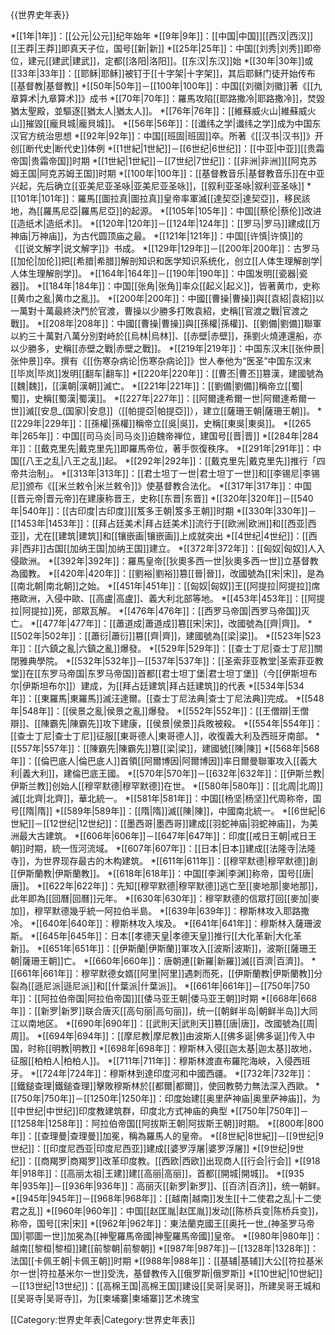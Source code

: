 {{世界史年表}}

*[[1年|1年]]：[[公元|公元]]纪年始年
*[[9年|9年]]：[[中国|中国]][[西汉|西汉]][[王莽|王莽]]即真天子位，国号[[新|新]]
*[[25年|25年]]：中国[[刘秀|刘秀]]即帝位，建元[[建武|建武]]，定都[[洛阳|洛阳]]。[[东汉|东汉]]始
*[[30年|30年]]或[[33年|33年]]：[[耶稣|耶稣]]被钉于[[十字架|十字架]]，其后耶稣门徒开始传布[[基督教|基督教]]
*[[50年|50年]]－[[100年|100年]]：中国[[刘徽|刘徽]]著《[[九章算术|九章算术]]》成书
*[[70年|70年]]：羅馬攻陷[[耶路撒冷|耶路撒冷]]，焚毀猶太聖殿，並驅逐[[猶太人|猶太人]]。
*[[76年|76年]]：[[維蘇威火山|維蘇威火山]]摧毀[[龐貝城|龐貝城]]。
*[[56年|56年]]：[[谶纬之学|谶纬之学]]成为中国东汉官方统治思想
*[[92年|92年]]：中国[[班固|班固]]卒。所著《[[汉书|汉书]]》开创[[断代史|断代史]]体例
*[[1世紀|1世紀]]－[[6世纪|6世纪]]：[[中亚|中亚]][[贵霜帝国|贵霜帝国]]时期
*[[1世紀|1世紀]]－[[7世纪|7世纪]]：[[非洲|非洲]][[阿克苏姆王国|阿克苏姆王国]]时期
*[[100年|100年]]：[[基督教音乐|基督教音乐]]在中亚兴起，先后确立[[亚美尼亚圣咏|亚美尼亚圣咏]]，[[叙利亚圣咏|叙利亚圣咏]]
*[[101年|101年]]：羅馬[[圖拉真|圖拉真]]皇帝率軍滅[[達契亞|達契亞]]，移民該地，為[[羅馬尼亞|羅馬尼亞]]的起源。
*[[105年|105年]]：中国[[蔡伦|蔡伦]]改进[[造纸术|造纸术]]。
*[[120年|120年]]－[[124年|124年]]：[[罗马|罗马]]建成[[万神庙|万神庙]]，为古代圆顶庙之最。
*[[121年|121年]]：中国[[许慎|许慎]]的《[[说文解字|说文解字]]》书成。
*[[129年|129年]]－[[200年|200年]]：古罗马[[加伦|加伦]]把[[希腊|希腊]]解剖知识和医学知识系统化，创立[[人体生理解剖学|人体生理解剖学]]。
*[[164年|164年]]－[[190年|190年]]：中国发明[[瓷器|瓷器]]。
*[[184年|184年]]：中国[[张角|张角]]率众[[起义|起义]]，皆著黄巾，史称[[黄巾之亂|黄巾之亂]]。
*[[200年|200年]]：中國[[曹操|曹操]]與[[袁紹|袁紹]]以一萬對十萬最終決鬥於官渡，曹操以少勝多打敗袁紹，史稱[[官渡之戰|官渡之戰]]。
*[[208年|208年]]：中國[[曹操|曹操]]與[[孫權|孫權]]、[[劉備|劉備]]聯軍以約三十萬對八萬分別對峙於[[烏林|烏林]]、[[赤壁|赤壁]]，孫劉火燒連還船，亦以少勝多，史稱[[赤壁之戰|赤壁之戰]]。
*[[219年|219年]]：中国东汉末[[张仲景|张仲景]]卒。撰有《[[伤寒杂病论|伤寒杂病论]]》世人奉他为“医圣”中国东汉末[[毕岚|毕岚]]发明[[翻车|翻车]]
*[[220年|220年]]：[[曹丕|曹丕]]篡漢，建國號為[[魏|魏]]，[[漢朝|漢朝]]滅亡。
*[[221年|221年]]：[[劉備|劉備]]稱帝立[[蜀|蜀]]，史稱[[蜀漢|蜀漢]]。
*[[227年|227年]]：[[阿爾達希爾一世|阿爾達希爾一世]]滅[[安息_(国家)|安息]]（[[帕提亞|帕提亞]]），建立[[薩珊王朝|薩珊王朝]]。
*[[229年|229年]]：[[孫權|孫權]]稱帝立[[吳|吳]]，史稱[[東吳|東吳]]。
*[[265年|265年]]：中国[[司马炎|司马炎]]迫魏帝禅位，建国号[[晋|晋]]
*[[284年|284年]]：[[戴克里先|戴克里先]]即羅馬帝位，著手恢復秩序。
*[[291年|291年]]：中国[[八王之乱|八王之乱]]起。
*[[292年|292年]]：[[戴克里先|戴克里先]]推行「四帝共治制」。
*[[313年|313年]]：[[君士坦丁一世|君士坦丁一世]]和[[李锡尼|李锡尼]]颁布《[[米兰敕令|米兰敕令]]》使基督教合法化。
*[[317年|317年]]：中国[[晋元帝|晋元帝]]在建康称晋王，史称[[东晋|东晋]]
*[[320年|320年]]－[[540年|540年]]：[[古印度|古印度]][[笈多王朝|笈多王朝]]时期
*[[330年|330年]]－[[1453年|1453年]]：[[拜占廷美术|拜占廷美术]]流行于[[欧洲|欧洲]]和[[西亚|西亚]]，尤在[[建筑|建筑]]和[[镶嵌画|镶嵌画]]上成就突出
*[[4世纪|4世纪]]：[[西非|西非]]古国[[加纳王国|加纳王国]]建立。
*[[372年|372年]]：[[匈奴|匈奴]]人入侵歐洲。
*[[392年|392年]]：羅馬皇帝[[狄奧多西一世|狄奧多西一世]]立基督教為國教。
*[[420年|420年]]：[[劉裕|劉裕]]篡[[晉|晉]]，改國號為[[宋|宋]]，是為[[南北朝|南北朝]]之始。
*[[451年|451年]]：[[匈奴|匈奴]]王[[阿提拉|阿提拉]]席捲歐洲，入侵中歐、[[高盧|高盧]]、義大利北部等地。
*[[453年|453年]]：[[阿提拉|阿提拉]]死，部眾瓦解。
*[[476年|476年]]：[[西罗马帝国|西罗马帝国]]灭亡。
*[[477年|477年]]：[[蕭道成|蕭道成]]篡[[宋|宋]]，改國號為[[齊|齊]]。
*[[502年|502年]]：[[蕭衍|蕭衍]]篡[[齊|齊]]，建國號為[[梁|梁]]。
*[[523年|523年]]：[[六鎮之亂|六鎮之亂]]爆發。
*[[529年|529年]]：[[查士丁尼|查士丁尼]]關閉雅典學院。
*[[532年|532年]]－[[537年|537年]]：[[圣索菲亚教堂|圣索菲亚教堂]]在[[东罗马帝国|东罗马帝国]]首都[[君士坦丁堡|君士坦丁堡]]（今[[伊斯坦布尔|伊斯坦布尔]]）建成，为[[拜占廷建筑|拜占廷建筑]]的代表
*[[534年|534年]]：[[東羅馬|東羅馬]]滅汪達爾。[[查士丁尼法典|查士丁尼法典]]完成。
*[[548年|548年]]：[[侯景之亂|侯景之亂]]爆發。
*[[552年|552年]]：[[王僧辯|王僧辯]]、[[陳霸先|陳霸先]]攻下建康，[[侯景|侯景]]兵敗被殺。
*[[554年|554年]]：[[查士丁尼|查士丁尼]]征服[[東哥德人|東哥德人]]，收復義大利及西班牙南部。
*[[557年|557年]]：[[陳霸先|陳霸先]]篡[[梁|梁]]，建國號[[陳|陳]]
*[[568年|568年]]：[[倫巴底人|倫巴底人]]首領[[阿爾博因|阿爾博因]]率日爾曼聯軍攻入[[義大利|義大利]]，建倫巴底王國。
*[[570年|570年]]－[[632年|632年]]：[[伊斯兰教|伊斯兰教]]创始人[[穆罕默德|穆罕默德]]在世。
*[[580年|580年]]：[[北周|北周]]滅[[北齊|北齊]]，華北統一。
*[[581年|581年]]：中国[[杨坚|杨坚]]代周称帝，国号[[隋|隋]]
*[[589年|589年]]：[[隋|隋]]滅[[陳|陳]]，中國南北統一。
*[[6世紀|6世紀]]－[[12世纪|12世纪]]：[[墨西哥|墨西哥]]建成[[羽蛇神庙|羽蛇神庙]]，为美洲最大古建筑。
*[[606年|606年]]－[[647年|647年]]：印度[[戒日王朝|戒日王朝]]时期，統一恆河流域。
*[[607年|607年]]：[[日本|日本]]建成[[法隆寺|法隆寺]]，为世界现存最古的木构建筑。
*[[611年|611年]]：[[穆罕默德|穆罕默德]]創[[伊斯蘭教|伊斯蘭教]]。
*[[618年|618年]]：中国[[李渊|李渊]]称帝，国号[[唐|唐]]。
*[[622年|622年]]：先知[[穆罕默德|穆罕默德]]逃亡至[[麥地那|麥地那]]，此年即為[[回曆|回曆]]元年。
*[[630年|630年]]：穆罕默德的信眾打回[[麥加|麥加]]，穆罕默德幾乎統一阿拉伯半島。
*[[639年|639年]]：穆斯林攻入耶路撒冷。
*[[640年|640年]]：穆斯林攻入埃及。
*[[641年|641年]]：穆斯林入薩珊波斯。
*[[645年|645年]]：日本[[孝德天皇|孝德天皇]]推行[[大化革新|大化革新]]。
*[[651年|651年]]：[[伊斯蘭|伊斯蘭]]軍攻入[[波斯|波斯]]，波斯[[薩珊王朝|薩珊王朝]]亡。
*[[660年|660年]]：唐朝連[[新羅|新羅]]滅[[百濟|百濟]]。
*[[661年|661年]]：穆罕默德女婿[[阿里|阿里]]遇刺而死，[[伊斯蘭教|伊斯蘭教]]分裂為[[遜尼派|遜尼派]]和[[什葉派|什葉派]]。
*[[661年|661年]]－[[750年|750年]]：[[阿拉伯帝国|阿拉伯帝国]][[倭马亚王朝|倭马亚王朝]]时期
*[[668年|668年]]：[[新罗|新罗]]联合唐灭[[高句丽|高句丽]]，统一[[朝鲜半岛|朝鲜半岛]]大同江以南地区。
*[[690年|690年]]：[[武則天|武則天]]篡[[唐|唐]]，改國號為[[周|周]]。
*[[694年|694年]]：[[摩尼教|摩尼教]]由波斯人[[佛多诞|佛多诞]]传入中国，时称[[明教|明教]]
*[[698年|698年]]：穆斯林入侵[[迦太基|迦太基]]故地，征服[[柏柏人|柏柏人]]。
*[[711年|711年]]：穆斯林渡直布羅陀海峽，入侵西班牙。
*[[724年|724年]]：穆斯林到達印度河和中國西疆。
*[[732年|732年]]：[[鐵鎚查理|鐵鎚查理]]擊敗穆斯林於[[都爾|都爾]]，使回教勢力無法深入西歐。
*[[750年|750年]]－[[1250年|1250年]]：印度始建[[奥里萨神庙|奥里萨神庙]]，为[[中世纪|中世纪]]印度教建筑群，印度北方式神庙的典型
*[[750年|750年]]－[[1258年|1258年]]：阿拉伯帝国[[阿拔斯王朝|阿拔斯王朝]]时期。
*[[800年|800年]]：[[查理曼|查理曼]]加冕，稱為羅馬人的皇帝。
*[[8世紀|8世紀]]－[[9世纪|9世纪]]：[[印度尼西亚|印度尼西亚]]建成[[婆罗浮屠|婆罗浮屠]]
*[[9世纪|9世纪]]：[[商羯罗|商羯罗]]改革印度教。[[西欧|西欧]]出现商人[[行会|行会]]
*[[918年|918年]]：[[高丽太祖|王建]]建[[高丽|高丽]]，首都[[開城|開城]]。
*[[935年|935年]]－[[936年|936年]]：高丽灭[[新罗|新罗]]、[[百济|百济]]，统一朝鲜。
*[[945年|945年]]－[[968年|968年]]：[[越南|越南]]发生[[十二使君之乱|十二使君之乱]]
*[[960年|960年]]：中国[[赵匡胤|赵匡胤]]发动[[陈桥兵变|陈桥兵变]]，称帝，国号[[宋|宋]]
*[[962年|962年]]：東法蘭克國王[[奥托一世_(神圣罗马帝国)|鄂圖一世]]加冕為[[神聖羅馬帝國|神聖羅馬帝國]]皇帝。
*[[980年|980年]]：越南[[黎桓|黎桓]]建[[前黎朝|前黎朝]]
*[[987年|987年]]－[[1328年|1328年]]：法国[[卡佩王朝|卡佩王朝]]时期
*[[988年|988年]]：[[基辅|基辅]]大公[[符拉基米尔一世|符拉基米尔一世]]受洗，基督教传入[[俄罗斯|俄罗斯]]
*[[10世紀|10世紀]]－[[13世纪|13世纪]]：[[高棉王国|高棉王国]]建设[[吴哥|吴哥]]，所建吴哥王城和[[吴哥寺|吴哥寺]]，为[[柬埔寨|柬埔寨]]艺术瑰宝

[[Category:世界史年表|Category:世界史年表]]